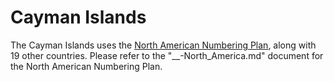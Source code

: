 # Cayman Islands

The Cayman Islands uses the [North American Numbering Plan](https://en.wikipedia.org/wiki/North_American_Numbering_Plan),
along with 19 other countries. Please refer to the "__-North_America.md"
document for the North American Numbering Plan.


